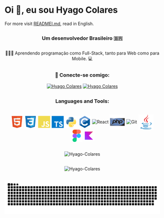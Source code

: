 <h1 align="leftr">Oi 👋, eu sou Hyago Colares</h1>
For more visit <a href="https://github.com/Hyagocolares/Hyagocolares/blob/main/READMEI.md">READMEI.md</a>, read in English.

##

<h3 align="center">Um desenvolvedor Brasileiro 🇧🇷</h3>

##

<p align="center"> 👨🏿‍💻  Aprendendo programação como Full-Stack, tanto para Web como para Mobile. 💻 </p>

##

<h3 align="center">🔗 Conecte-se comigo:</h3>

<p align="center">
<a href="https://www.linkedin.com/in/hyago-colares/" target="blank"><img align="center" src="https://raw.githubusercontent.com/rahuldkjain/github-profile-readme-generator/master/src/images/icons/Social/linked-in-alt.svg" alt="Hyago Colares" height="30" width="40" /></a>
<a href="https://www.instagram.com/hyago_colares/" target="blank"><img align="center" src="https://raw.githubusercontent.com/rahuldkjain/github-profile-readme-generator/master/src/images/icons/Social/instagram.svg" alt="Hyago Colares" height="30" width="40" /></a>
</p>

##

<h3 align="center">Languages and Tools:</h3>

  <div style="display: inline_block;" align="center"><br>
  
  <img align="center" alt="HTML" height="40" width="40" src="https://raw.githubusercontent.com/devicons/devicon/master/icons/html5/html5-original.svg">
  
  <img align="center" alt="CSS" height="40" width="40" src="https://raw.githubusercontent.com/devicons/devicon/master/icons/css3/css3-original.svg">
  
  <img align="center" alt="JS" height="40" width="40" src="https://raw.githubusercontent.com/devicons/devicon/master/icons/javascript/javascript-plain.svg">
  
  <img align="center" alt="TS" height="40" width="40" src="https://raw.githubusercontent.com/devicons/devicon/master/icons/typescript/typescript-plain.svg">
  
  <img align="center" alt="Python" height="40" width="40" src="https://raw.githubusercontent.com/devicons/devicon/master/icons/python/python-original.svg">
  
  <img align="center" alt="C" height="40" width="40" src="https://github.com/devicons/devicon/blob/master/icons/c/c-original.svg">
  
  <img align="center" alt="React" height="40" width="40" src="https://logospng.org/download/react/logo-react-1024.png">
  
  <img align="center" alt="PHP" height="50" width="50" src="https://github.com/devicons/devicon/blob/master/icons/php/php-original.svg">
  
  <img align="center" alt="Git" height="40" width="40" src="https://git-scm.com/images/logos/downloads/Git-Icon-1788C.png">
  
  <img align="center" alt="Java" height="50" width="50" src="https://github.com/devicons/devicon/blob/master/icons/java/java-original.svg">
  
  <img align="center" alt="Figma" height="40" width="40" src="https://github.com/devicons/devicon/blob/master/icons/figma/figma-original.svg">
  
  <img align="center" alt="Kotlin" height="35" width="35" src="https://github.com/devicons/devicon/blob/master/icons/kotlin/kotlin-original.svg">

##

<p align="center"><img align="center" src="https://github-readme-stats.vercel.app/api/top-langs?username=Hyagocolares&theme=algolia&show_icons=true&locale=en&layout=compact" alt="Hyago-Colares" /></p>

##

<p align="center"><img align="center" src="https://github-readme-stats.vercel.app/api?username=Hyagocolares&theme=algolia&show_icons=true&locale=en" alt="Hyago-Colares" /></p>

##
  

![Snake animation](https://github.com/igonc/igonc/blob/main/github-contribution-grid-snake.svg)

#

